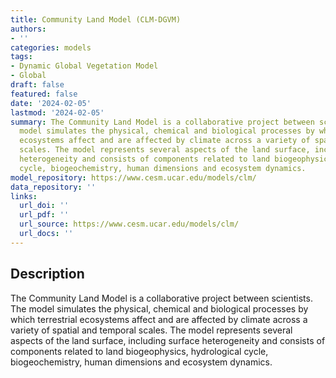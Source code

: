 ```yaml
---
title: Community Land Model (CLM-DGVM)
authors:
- ''
categories: models
tags:
- Dynamic Global Vegetation Model
- Global
draft: false
featured: false
date: '2024-02-05'
lastmod: '2024-02-05'
summary: The Community Land Model is a collaborative project between scientists. The
  model simulates the physical, chemical and biological processes by which terrestrial
  ecosystems affect and are affected by climate across a variety of spatial and temporal
  scales. The model represents several aspects of the land surface, including surface
  heterogeneity and consists of components related to land biogeophysics, hydrological
  cycle, biogeochemistry, human dimensions and ecosystem dynamics.
model_repository: https://www.cesm.ucar.edu/models/clm/
data_repository: ''
links:
  url_doi: ''
  url_pdf: ''
  url_source: https://www.cesm.ucar.edu/models/clm/
  url_docs: ''
---
```


## Description

The Community Land Model is a collaborative project between scientists. The model simulates the physical, chemical and biological processes by which terrestrial ecosystems affect and are affected by climate across a variety of spatial and temporal scales. The model represents several aspects of the land surface, including surface heterogeneity and consists of components related to land biogeophysics, hydrological cycle, biogeochemistry, human dimensions and ecosystem dynamics.

